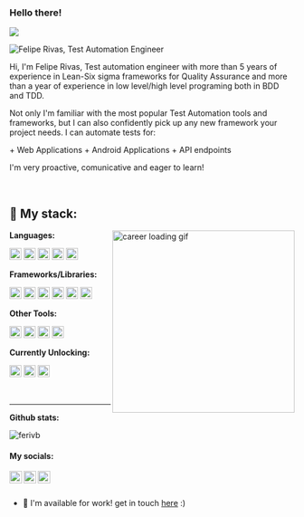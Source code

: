 ### Hello there!

![](https://visitor-badge.glitch.me/badge?page_id=ferivb.ferivb)

<img align="center" alt="Felipe Rivas, Test Automation Engineer" title="Felipe Rivas, dev jr" src="https://i.imgur.com/36weT2N.png" />

<br />

<p allign=left>Hi, I'm Felipe Rivas, Test automation engineer with more than 5 years of experience in Lean-Six sigma frameworks for Quality Assurance and more than a year of experience in low level/high level programing both in BDD and TDD.</p>

<p allign=left>Not only I'm familiar with the most popular Test Automation tools and frameworks, but I can also confidently pick up any new framework your project needs. I can automate tests for:</p>
+ Web Applications
+ Android Applications
+ API endpoints

<p allign=left>I'm very proactive, comunicative and eager to learn!</p>

<br />

## :floppy_disk: My stack:

<img align="right" alt="career loading gif" src="https://i.imgur.com/xkViGUz.png" height="322px"/>

**Languages:**

<a href="https://en.wikipedia.org/wiki/Java_(programming_language)" title="Java"><img src="https://github.com/get-icon/geticon/blob/master/icons/java.svg" alt="Java" width="21px" height="21px"></a>
<a href="https://en.wikipedia.org/wiki/C_(programming_language)" title="C"><img src="https://github.com/get-icon/geticon/raw/master/icons/c.svg" alt="C" width="21px" height="21px"></a>
<a href="https://www.python.org/" title="Python"><img src="https://github.com/get-icon/geticon/raw/master/icons/python.svg" alt="Python" width="21px" height="21px"></a>
<a href="https://developer.mozilla.org/en-US/docs/Web/JavaScript" title="JavaScript"><img src="https://github.com/get-icon/geticon/raw/master/icons/javascript.svg" alt="JavaScript" width="21px" height="21px"></a>
<a href="https://en.wikipedia.org/wiki/HTML5" title="HTML"><img src="https://github.com/get-icon/geticon/blob/master/icons/html-5.svg" alt="HTML" width="21px" height="21px"></a>

**Frameworks/Libraries:**

<a href="https://cucumber.io/" title="Cucumber"><img src="https://github.com/get-icon/geticon/blob/master/icons/cucumber.svg" alt="Cucumber" width="21px" height="21px"></a>
<a href="https://www.selenium.dev/" title="Selenium"><img src="https://user-images.githubusercontent.com/91081863/204163297-bc369857-b445-4b99-a5a8-cf9de2b6e568.png" alt="Selenium" width="21px" height="21px"></a>
<a href="https://en.wikipedia.org/wiki/Appium" title="Appium"><img src="https://github.com/get-icon/geticon/blob/master/icons/appium.svg" alt="Appium" width="21px" height="21px"></a>
<a href="https://reactjs.org/" title="React"><img src="https://github.com/get-icon/geticon/raw/master/icons/react.svg" alt="React" width="21px" height="21px"></a>
<a href="https://nodejs.org/" title="Node.js"><img src="https://github.com/get-icon/geticon/raw/master/icons/nodejs-icon.svg" alt="Node.js" width="21px" height="21px"></a>
<a href="https://flask.palletsprojects.com/en/2.1.x/" title="Flask"><img src="https://cdn.svgporn.com/logos/flask.svg" alt="Flask" width="21px" height="21px"></a>

**Other Tools:**

<a href="https://www.docker.com/" title="docker"><img src="https://github.com/get-icon/geticon/raw/master/icons/docker-icon.svg" alt="docker" width="21px" height="21px"></a>
<a href="https://dev.mysql.com/" title="MySQL"><img src="https://github.com/get-icon/geticon/raw/master/icons/mysql.svg" alt="MySQL" width="21px" height="21px"></a>
<a href="https://www.digitalocean.com/" title="Digital Ocean"><img src="https://cdn.svgporn.com/logos/digital-ocean.svg" alt="Digital Ocean" width="21px" height="21px"></a>
<a href="https://www.nginx.com/" title="Nginx"><img src="https://cdn.svgporn.com/logos/nginx.svg" alt="Nginx" width="21px" height="21px"></a>

**Currently Unlocking:**

<a href="https://redux.js.org/" title="Redux"><img src="https://github.com/get-icon/geticon/raw/master/icons/redux.svg" alt="Redux" width="21px" height="21px"></a>
<a href="https://www.w3.org/TR/CSS/" title="CSS3"><img src="https://github.com/get-icon/geticon/raw/master/icons/css-3.svg" alt="CSS3" width="21px" height="21px"></a>
<a href="https://www.w3.org/TR/html5/" title="HTML5"><img src="https://github.com/get-icon/geticon/raw/master/icons/html-5.svg" alt="HTML5" width="21px" height="21px"></a>

<br />

___
  
**Github stats:**

<p align="left"> <img src="https://github-readme-stats.vercel.app/api?username=ferivb&show_icons=true&theme=gotham" alt="ferivb" /> </p>

#### My socials:

<a href="https://twitter.com/NoobDevSaysWhat">
  <img align="left" alt="Felipe Rivas | Twitter" width="22px" src="https://raw.githubusercontent.com/peterthehan/peterthehan/master/assets/twitter.svg" />
</a>
<a href="https://www.linkedin.com/in/felipe-rivas-833863178/">
  <img align="left" alt="Felipe Rivas's LinkedIN" width="22px" src="https://raw.githubusercontent.com/peterthehan/peterthehan/master/assets/linkedin.svg" />
</a>
<a href="https://medium.com/@fe.rivasb">
  <img align="left" alt="Felipe Rivas's Medium" width="22px" src="https://img.icons8.com/ios-glyphs/344/medium-logo.png" />
</a>

<br />
<br />

- 💼 I'm available for work! get in touch [here](mailto:fe.rivasb@gmail.com) :)
